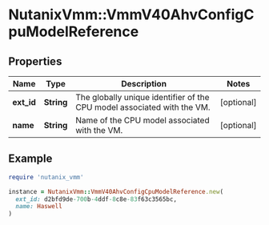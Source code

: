 # NutanixVmm::VmmV40AhvConfigCpuModelReference

## Properties

| Name | Type | Description | Notes |
| ---- | ---- | ----------- | ----- |
| **ext_id** | **String** | The globally unique identifier of the CPU model associated with the VM. | [optional] |
| **name** | **String** | Name of the CPU model associated with the VM. | [optional] |

## Example

```ruby
require 'nutanix_vmm'

instance = NutanixVmm::VmmV40AhvConfigCpuModelReference.new(
  ext_id: d2bfd9de-700b-4ddf-8c8e-83f63c3565bc,
  name: Haswell
)
```

